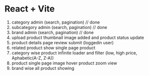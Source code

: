 # React + Vite

1. category admin (search, pagination) // done
2. subcategory admin (search, pagination) // done
3. brand admin (search, pagination) // done
4. upload product thumbnail image added and product status update
5. product details page review submit (loggedin user)
6. related product show single page product
7. category wise product infinite loader and filter (low, high price, Aphabetic(A-Z, Z-A))
8. product single page image hover product zoom view
9. brand wise all product showing
